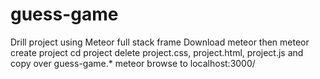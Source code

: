 # guess-game
Drill project using Meteor full stack frame
Download meteor then 
meteor create project
cd project
delete project.css, project.html, project.js and copy over guess-game.*
meteor
browse to localhost:3000/ 
